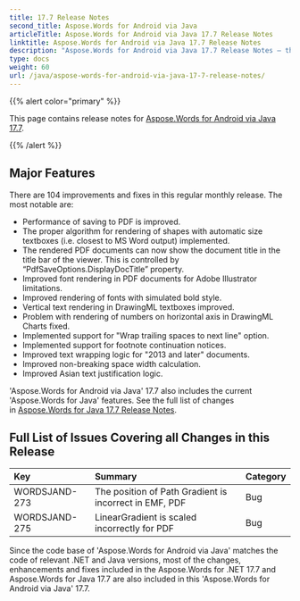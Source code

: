 ```yaml
---
title: 17.7 Release Notes
second_title: Aspose.Words for Android via Java
articleTitle: Aspose.Words for Android via Java 17.7 Release Notes
linktitle: Aspose.Words for Android via Java 17.7 Release Notes
description: "Aspose.Words for Android via Java 17.7 Release Notes – the latest updates and fixes."
type: docs
weight: 60
url: /java/aspose-words-for-android-via-java-17-7-release-notes/
---
```


{{% alert color="primary" %}}

This page contains release notes for [Aspose.Words for Android via Java 17.7](https://releases.aspose.com/words/java/17.7/).

{{% /alert %}}

## Major Features

There are 104 improvements and fixes in this regular monthly release. The most notable are:

- Performance of saving to PDF is improved.
- The proper algorithm for rendering of shapes with automatic size textboxes (i.e. closest to MS Word output) implemented.
- The rendered PDF documents can now show the document title in the title bar of the viewer. This is controlled by “PdfSaveOptions.DisplayDocTitle” property.
- Improved font rendering in PDF documents for Adobe Illustrator limitations.
- Improved rendering of fonts with simulated bold style.
- Vertical text rendering in DrawingML textboxes improved.
- Problem with rendering of numbers on horizontal axis in DrawingML Charts fixed.
- Implemented support for "Wrap trailing spaces to next line" option.
- Implemented support for footnote continuation notices.
- Improved text wrapping logic for "2013 and later" documents.
- Improved non-breaking space width calculation.
- Improved Asian text justification logic.

'Aspose.Words for Android via Java' 17.7 also includes the current 'Aspose.Words for Java' features. See the full list of changes in [Aspose.Words for Java 17.7 Release Notes](/words/java/aspose-words-for-java-17-7-release-notes/).

## Full List of Issues Covering all Changes in this Release

|Key|Summary|Category|
| :- | :- | :- |
|WORDSJAND-273|The position of Path Gradient is incorrect in EMF, PDF|Bug|
|WORDSJAND-275|LinearGradient is scaled incorrectly for PDF|Bug|

Since the code base of 'Aspose.Words for Android via Java' matches the code of relevant .NET and Java versions, most of the changes, enhancements and fixes included in the Aspose.Words for .NET 17.7 and Aspose.Words for Java 17.7 are also included in this 'Aspose.Words for Android via Java' 17.7.
